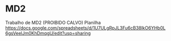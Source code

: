 # MD2
Trabalho de MD2 (PROIBIDO CALVO)
Planilha https://docs.google.com/spreadsheets/d/1U7ULgRpJL3Fu6cB38lkO6YHb0L6gsVeelJm0KhDmqgU/edit?usp=sharing
